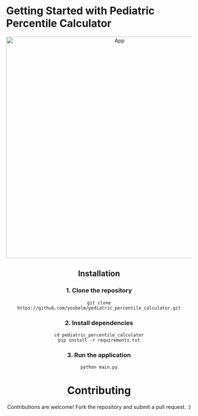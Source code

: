 # Getting Started with Pediatric Percentile Calculator
<div align="center">
  <img width="600" src="assets/Screenshot_1.png" alt="App">
  
 
## Installation

### 1. Clone the repository
```
git clone https://github.com/yosbelm/pediatric_percentile_calculator.git
```
### 2. Install dependencies
```
cd pediatric_percentile_calculator
pip install -r requirements.txt
```

### 3. Run the application
```
python main.py
```
# Contributing
 Contributions are welcome! Fork the repository and submit a pull request. :)

